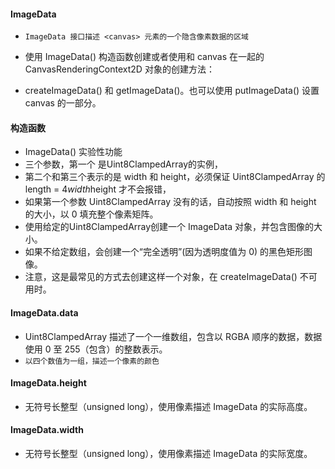#### ImageData
* `ImageData 接口描述 <canvas> 元素的一个隐含像素数据的区域`

* 使用 ImageData() 构造函数创建或者使用和 canvas 在一起的 CanvasRenderingContext2D 对象的创建方法：
* createImageData() 和 getImageData()。也可以使用 putImageData() 设置 canvas 的一部分。

#### 构造函数
* ImageData() 实验性功能
* 三个参数，第一个 是Uint8ClampedArray的实例，
* 第二个和第三个表示的是 width 和 height，必须保证 Uint8ClampedArray 的 length = 4*width*height 才不会报错，
* 如果第一个参数 Uint8ClampedArray 没有的话，自动按照 width 和 height 的大小，以 0 填充整个像素矩阵。 
* 使用给定的Uint8ClampedArray创建一个 ImageData 对象，并包含图像的大小。
* 如果不给定数组，会创建一个“完全透明”(因为透明度值为 0) 的黑色矩形图像。
* 注意，这是最常见的方式去创建这样一个对象，在 createImageData() 不可用时。

#### ImageData.data
* Uint8ClampedArray 描述了一个一维数组，包含以 RGBA 顺序的数据，数据使用 0 至 255（包含）的整数表示。
* `以四个数值为一组，描述一个像素的颜色`

#### ImageData.height
* 无符号长整型（unsigned long），使用像素描述 ImageData 的实际高度。

#### ImageData.width
* 无符号长整型（unsigned long），使用像素描述 ImageData 的实际宽度。

